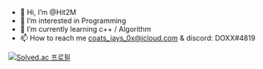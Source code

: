 - 👋 Hi, I’m @Hit2M
- 👀 I’m interested in Programming
- 🌱 I’m currently learning c++ / Algorithm
- 📫 How to reach me
coats_jays_0x@icloud.com & discord: DOXX#4819


[![Solved.ac
프로필](http://mazassumnida.wtf/api/v2/generate_badge?boj=familykc10)](https://solved.ac/familykc10)
